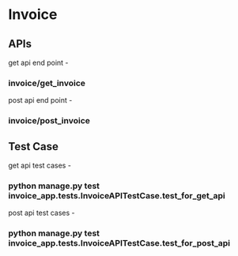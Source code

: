 <h1>Invoice</h1>

<h2>APIs</h2>
get api end point - <h3 style={'color':'cyan'}>invoice/get_invoice</h3>
post api end point - <h3>invoice/post_invoice</h3>



<h2>Test Case</h2>
get api test cases - <h3>python manage.py test invoice_app.tests.InvoiceAPITestCase.test_for_get_api</h3>
post api test cases - <h3>python manage.py test invoice_app.tests.InvoiceAPITestCase.test_for_post_api</h3>


